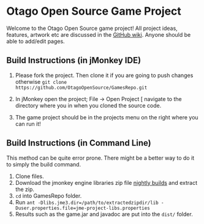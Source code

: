 # Otago Open Source Game Project

Welcome to the Otago Open Source game project! All project ideas, features, artwork etc are discussed in the [GitHub wiki](https://github.com/OtagoOpenSource/GamesRepo/wiki). Anyone should be able to add/edit pages.

## Build Instructions (in jMonkey IDE)

1. Please fork the project. Then clone it if you are going to push changes otherwise ```git clone https://github.com/OtagoOpenSource/GamesRepo.git```

2. In jMonkey open the project; File -> Open Project [ navigate to the directory where you in when you cloned the source code.

3. The game project should be in the projects menu on the right where you can run it!

## Build Instructions (in Command Line)
This method can be quite error prone. There might be a better way to do it to simply the build command.

1. Clone files.
2. Download the jmonkey engine libraries zip file [nightly builds](http://jmonkeyengine.com/nightly/) and extract the zip.
3. ```cd``` into GamesRepo folder.
4. Run ```ant -Dlibs.jme3.dir=/path/to/extractedzipdir/lib -Duser.properties.file=jme-project-libs.properties```
5. Results such as the game.jar and javadoc are put into the ```dist/``` folder.
